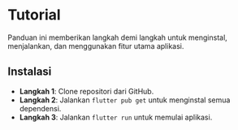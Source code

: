 # Tutorial

Panduan ini memberikan langkah demi langkah untuk menginstal, menjalankan, dan menggunakan fitur utama aplikasi.

## Instalasi
- **Langkah 1**: Clone repositori dari GitHub.
- **Langkah 2**: Jalankan `flutter pub get` untuk menginstal semua dependensi.
- **Langkah 3**: Jalankan `flutter run` untuk memulai aplikasi.
